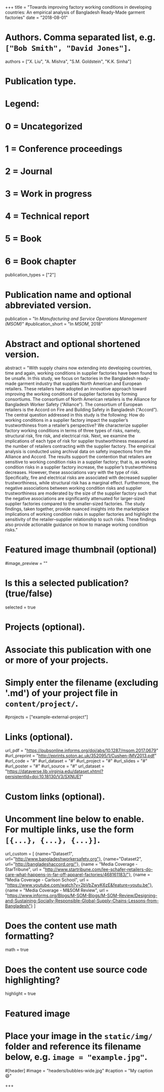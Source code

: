 +++
title = "Towards improving factory working conditions in developing countries: An empirical analysis of Bangladesh Ready-Made garment factories"
date = "2018-08-01"

# Authors. Comma separated list, e.g. `["Bob Smith", "David Jones"]`.
authors = ["X. Liu", "A. Mishra", "S.M. Goldstein", "K.K. Sinha"]

# Publication type.
# Legend:
# 0 = Uncategorized
# 1 = Conference proceedings
# 2 = Journal
# 3 = Work in progress
# 4 = Technical report
# 5 = Book
# 6 = Book chapter
publication_types = ["2"]

# Publication name and optional abbreviated version.
publication = "In *Manufacturing and Service Operations Management (MSOM)*"
#publication_short = "In *MSOM*, 2018"

# Abstract and optional shortened version.
abstract = "With supply chains now extending into developing countries, time and again, working conditions in supplier factories have been found to be unsafe. In this study, we focus on factories in the Bangladesh ready-made garment industry that supplies North American and European retailers. These retailers have adopted an innovative approach toward improving the working conditions of supplier factories by forming consortiums. The consortium of North American retailers is the Alliance for Bangladesh Worker Safety (“Alliance”). The consortium of European retailers is the Accord on Fire and Building Safety in Bangladesh (“Accord”). The central question addressed in this study is the following: How do working conditions in a supplier factory impact the supplier’s trustworthiness from a retailer’s perspective? We characterize supplier factory working conditions in terms of three types of risks, namely, structural risk, fire risk, and electrical risk. Next, we examine the implications of each type of risk for supplier trustworthiness measured as the number of retailers contracting with the supplier factory. The empirical analysis is conducted using archival data on safety inspections from the Alliance and Accord. The results support the contention that retailers are sensitive to working condition risks in a supplier factory; that is, as working condition risks in a supplier factory increase, the supplier’s trustworthiness decreases. However, these associations vary with the type of risk. Specifically, fire and electrical risks are associated with decreased supplier trustworthiness, while structural risk has a marginal effect. Furthermore, the negative associations between working condition risks and supplier trustworthiness are moderated by the size of the supplier factory such that the negative associations are significantly attenuated for larger-sized supplier factories compared to the smaller-sized factories. The study findings, taken together, provide nuanced insights into the marketplace implications of working condition risks in supplier factories and highlight the sensitivity of the retailer–supplier relationship to such risks. These findings also provide actionable guidance on how to manage working condition risks." 

# Featured image thumbnail (optional)
#image_preview = ""

# Is this a selected publication? (true/false)
selected = true

# Projects (optional).
#   Associate this publication with one or more of your projects.
#   Simply enter the filename (excluding '.md') of your project file in `content/project/`.
#projects = ["example-external-project"]

# Links (optional).
url_pdf = "https://pubsonline.informs.org/doi/abs/10.1287/msom.2017.0679"
#url_preprint = "http://eprints.soton.ac.uk/352095/1/Cushen-IMV2013.pdf"
#url_code = "#"
#url_dataset = "#"
#url_project = "#"
#url_slides = "#"
#url_poster = "#"
#url_source = "#"
url_dataset = "https://dataverse.lib.virginia.edu/dataset.xhtml?persistentId=doi:10.18130/V3/SXNUE1"

# Custom links (optional).
#   Uncomment line below to enable. For multiple links, use the form `[{...}, {...}, {...}]`.

url_custom = [
{name="Dataset1", url="http://www.bangladeshworkersafety.org"},
{name="Dataset2", url="http://bangladeshaccord.org/"},
{name = "Media Coverage - StarTribune", url = "http://www.startribune.com/lee-schafer-retailers-do-care-what-happens-in-far-off-apparel-factories/468161183/"},
{name = "Media Coverage - Carlson School", url = "https://www.youtube.com/watch?v=2bVbZwyK6zE&feature=youtu.be"},
{name = "Media Coverage - M&SOM Review", url = "https://www.informs.org/Blogs/M-SOM-Blogs/M-SOM-Review/Designing-and-Sustaining-Socially-Responsible-Global-Supply-Chains-Lessons-from-Bangladesh"}
] 

# Does the content use math formatting?
math = true

# Does the content use source code highlighting?
highlight = true

# Featured image
# Place your image in the `static/img/` folder and reference its filename below, e.g. `image = "example.jpg"`.
#[header]
#image = "headers/bubbles-wide.jpg"
#caption = "My caption :smile:"

+++

 
